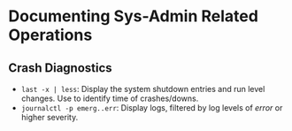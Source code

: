 # Documenting Sys-Admin Related Operations

## Crash Diagnostics
* `last -x | less`: Display the system shutdown entries and run level changes. Use to identify time of crashes/downs.
* `journalctl -p emerg..err`: Display logs, filtered by log levels of *error* or higher severity.
